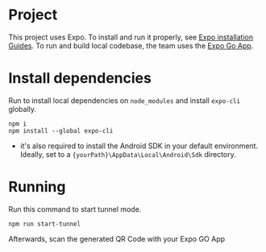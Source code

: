 # Project

This project uses Expo. To install and run it properly, see [Expo installation Guides](https://docs.expo.dev/get-started/installation/).
To run and build local codebase, the team uses the [Expo Go App](https://docs.expo.dev/get-started/installation/#2-expo-go-app-for-ios-and).

# Install dependencies

Run to install local dependencies on `node_modules` and install `expo-cli` globally.

```
npm i
npm install --global expo-cli
```

- it's also required to install the Android SDK in your default environment. Ideally, set to a `{yourPath}\AppData\Local\Android\Sdk` directory.

# Running

Run this command to start tunnel mode.

```
npm run start-tunnel
```

Afterwards, scan the generated QR Code with your Expo GO App
